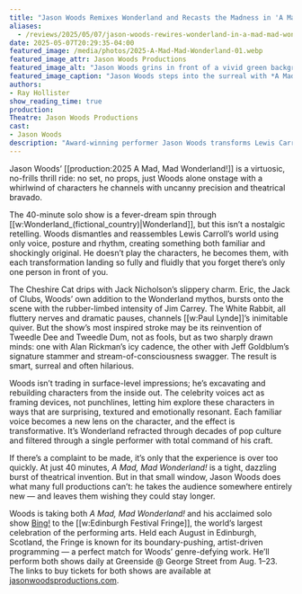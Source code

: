 ```yaml
---
title: "Jason Woods Remixes Wonderland and Recasts the Madness in 'A Mad, Mad Wonderland!'"
aliases: 
  - /reviews/2025/05/07/jason-woods-rewires-wonderland-in-a-mad-mad-wonderland/
date: 2025-05-07T20:29:35-04:00
featured_image: /media/photos/2025-A-Mad-Mad-Wonderland-01.webp
featured_image_attr: Jason Woods Productions
featured_image_alt: "Jason Woods grins in front of a vivid green background filled with whimsical silhouettes, including a queen, a rabbit, and a mad hatter."
featured_image_caption: "Jason Woods steps into the surreal with *A Mad, Mad Wonderland!* as Alice, the Queen of Hearts, Mad Hatter, White Rabbit, Cheshire Cat and more."
authors: 
- Ray Hollister
show_reading_time: true
production: 
Theatre: Jason Woods Productions
cast: 
- Jason Woods
description: "Award-winning performer Jason Woods transforms Lewis Carroll’s world in 'A Mad, Mad Wonderland!', a whirlwind one-man show packed with pop culture flair, razor-sharp character work and theatrical magic — all in just 40 minutes."
---
```

Jason Woods’ [[production:2025 A Mad, Mad Wonderland!]] is a virtuosic, no-frills thrill ride: no set, no props, just Woods alone onstage with a whirlwind of characters he channels with uncanny precision and theatrical bravado.<!--more-->

The 40-minute solo show is a fever-dream spin through [[w:Wonderland_(fictional_country)|Wonderland]], but this isn’t a nostalgic retelling. Woods dismantles and reassembles Lewis Carroll’s world using only voice, posture and rhythm, creating something both familiar and shockingly original. He doesn’t play the characters, he becomes them, with each transformation landing so fully and fluidly that you forget there’s only one person in front of you.

The Cheshire Cat drips with Jack Nicholson’s slippery charm. Eric, the Jack of Clubs, Woods’ own addition to the Wonderland mythos, bursts onto the scene with the rubber-limbed intensity of Jim Carrey. The White Rabbit, all fluttery nerves and dramatic pauses, channels [[w:Paul Lynde]]’s inimitable quiver. But the show’s most inspired stroke may be its reinvention of Tweedle Dee and Tweedle Dum, not as fools, but as two sharply drawn minds: one with Alan Rickman’s icy cadence, the other with Jeff Goldblum’s signature stammer and stream-of-consciousness swagger. The result is smart, surreal and often hilarious.

Woods isn’t trading in surface-level impressions; he’s excavating and rebuilding characters from the inside out. The celebrity voices act as framing devices, not punchlines, letting him explore these characters in ways that are surprising, textured and emotionally resonant. Each familiar voice becomes a new lens on the character, and the effect is transformative. It’s Wonderland refracted through decades of pop culture and filtered through a single performer with total command of his craft.

If there’s a complaint to be made, it’s only that the experience is over too quickly. At just 40 minutes, *A Mad, Mad Wonderland!* is a tight, dazzling burst of theatrical invention. But in that small window, Jason Woods does what many full productions can’t: he takes the audience somewhere entirely new — and leaves them wishing they could stay longer.

Woods is taking both *A Mad, Mad Wonderland!* and his acclaimed solo show [Bing!](/reviews/2024/09/18/jason-woods-delivers-myriad-magic-in-bing/) to the [[w:Edinburgh Festival Fringe]], the world’s largest celebration of the performing arts. Held each August in Edinburgh, Scotland, the Fringe is known for its boundary-pushing, artist-driven programming — a perfect match for Woods’ genre-defying work. He’ll perform both shows daily at Greenside @ George Street from Aug. 1–23. The links to buy tickets for both shows are available at [jasonwoodsproductions.com](https://www.jasonwoodsproductions.com/).
